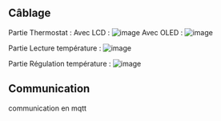 ## Câblage

Partie Thermostat :
Avec LCD :
![image](https://github.com/LouisGresta/thermos/assets/113783830/d8b0b167-589e-4ac5-8da1-54bae52cfb5a)
Avec OLED :
![image](https://github.com/LouisGresta/thermos/assets/113783830/01af3eba-2ad6-4e8f-9f5c-ff53035f2a34)


Partie Lecture température :
![image](https://github.com/LouisGresta/thermos/assets/113783830/cbbdd3d4-5267-4128-a73a-45564e6dc567)

Partie Régulation température :
![image](https://github.com/LouisGresta/thermos/assets/113783830/00f309e6-c290-4723-bbaf-1733488a4bcd)


## Communication

communication en mqtt
